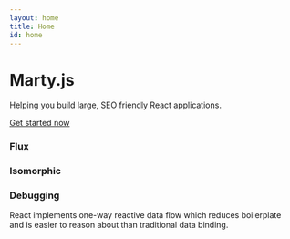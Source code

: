 ```yaml
---
layout: home
title: Home
id: home
---
```


<main class="bs-docs-masthead" id="content" role="main">
  <div class="container">
    <h1>Marty.js</h1>
    <p class="lead">
      Helping you build large, SEO friendly React applications.
    </p>
    <p class="lead">
      <a href="getting-started" class="btn btn-outline-inverse btn-lg">Get started now</a>
    </p>
  </div>
</main>
<div class="container bs-docs-marketing">
  <div class="row">
    <div class="col-sm-4">
      <h3>Flux</h3>
      <p>
      </p>
    </div>
    <div class="col-sm-4">
      <h3>Isomorphic</h3>
      <p>
      </p>
    </div>
    <div class="col-sm-4">
      <h3>Debugging</h3>
      <p>
        React implements one-way reactive data flow which reduces boilerplate and is
        easier to reason about than traditional data binding.
      </p>
    </div>
  </div>
</div>